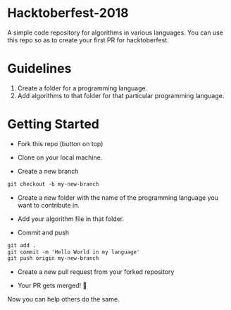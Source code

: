 # Hacktoberfest-2018
A simple code repository for algorithms in various languages.
You can use this repo so as to create your first PR for hacktoberfest.

# Guidelines
1. Create a folder for a programming language.
2. Add algorithms to that folder for that particular programming language.

# Getting Started

- Fork this repo (button on top)

- Clone on your local machine.

- Create a new branch

```markdown
git checkout -b my-new-branch
```

- Create a new folder with the name of the programming language you want to contribute in.

- Add your algorithm file in that folder.

- Commit and push

```markdown
git add .
git commit -m 'Hello World in my language'
git push origin my-new-branch
```

- Create a new pull request from your forked repository

- Your PR gets merged! 🎃

Now you can help others do the same.
